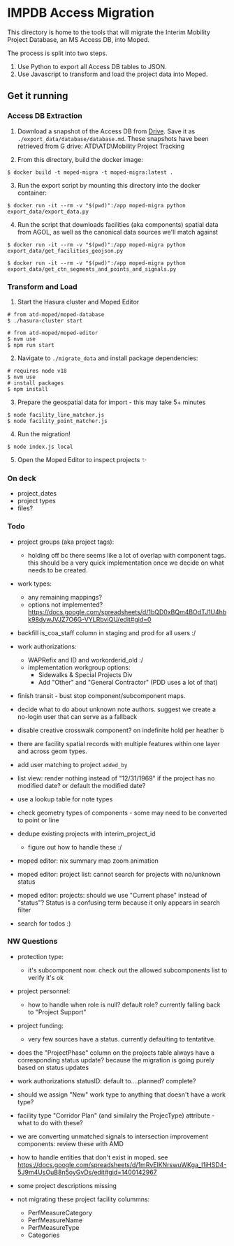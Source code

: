 # IMPDB Access Migration

This directory is home to the tools that will migrate the Interim Mobility Project Database, an MS Access DB, into Moped.

The process is split into two steps.

1. Use Python to export all Access DB tables to JSON.
2. Use Javascript to transform and load the project data into Moped.

## Get it running

### Access DB Extraction

1. Download a snapshot of the Access DB from [Drive](https://drive.google.com/drive/u/2/folders/1-pNBTdfPBxJm8VpYjxpZwA8ziCLMZdRx). Save it as `./export_data/database/database.md`. These snapshots have been retrieved from G drive: ATD\ATD\Mobility Project Tracking

2. From this directory, build the docker image:

```shell
$ docker build -t moped-migra -t moped-migra:latest .
```

3. Run the export script by mounting this directory into the docker container:

```shell
$ docker run -it --rm -v "$(pwd)":/app moped-migra python export_data/export_data.py
```

4. Run the script that downloads facilities (aka components) spatial data from AGOL, as well as the canonical data sources we'll match against

```shell
$ docker run -it --rm -v "$(pwd)":/app moped-migra python export_data/get_facilities_geojson.py

$ docker run -it --rm -v "$(pwd)":/app moped-migra python export_data/get_ctn_segments_and_points_and_signals.py
```

### Transform and Load

1. Start the Hasura cluster and Moped Editor

```shell
# from atd-moped/moped-database
$ ./hasura-cluster start

# from atd-moped/moped-editor
$ nvm use
$ npm run start
```

2. Navigate to `./migrate_data` and install package dependencies:

```shell
# requires node v18
$ nvm use
# install packages
$ npm install
```

3. Prepare the geospatial data for import - this may take 5+ minutes

```shell
$ node facility_line_matcher.js
$ node facility_point_matcher.js
```

4. Run the migration!

```shell
$ node index.js local
```

5. Open the Moped Editor to inspect projects ✨


### On deck

- project_dates
- project types
- files?

### Todo

- project groups (aka project tags):
  - holding off bc there seems like a lot of overlap with component tags. this should be a very quick implementation once we decide on what needs to be created.

- work types:
  - any remaining mappings?
  - options not implemented? https://docs.google.com/spreadsheets/d/1bQD0xBQm4BOdTJ1U4hbk98dywJVJZ7O6G-VYLRbviQU/edit#gid=0
- backfill is_coa_staff column in staging and prod for all users :/
- work authorizations:
  - WAPRefix and ID and workorderid_old :/
  - implementation workgroup options:
    - Sidewalks & Special Projects Div
    - Add "Other" and "General Contractor" (PDD uses a lot of that)
- finish transit - bust stop component/subcomponent maps.
- decide what to do about unknown note authors. suggest we create a no-login user that can serve as a fallback
- disable creative crosswalk component? on indefinite hold per heather b
- there are facility spatial records with multiple features within one layer and across geom types.
- add user matching to project `added_by`
- list view: render nothing instead of "12/31/1969" if the project has no modified date? or default the modified date?
- use a lookup table for note types
- check geometry types of components - some may need to be converted to point or line
- dedupe existing projects with interim_project_id
  - figure out how to handle these :/
- moped editor: nix summary map zoom animation
- moped editor: project list: cannot search for projects with no/unknown status
- moped editor: projects: should we use "Current phase" instead of "status"? Status is a confusing term because it only appears in search filter
- search for todos :)


### NW Questions

- protection type:
  - it's subcomponent now. check out the allowed subcomponents list to verify it's ok
- project personnel:
  - how to handle when role is null? default role? currently falling back to "Project Support"
- project funding:
  - very few sources have a status. currently defaulting to tentatitve.
- does the "ProjectPhase" column on the projects table always have a corresponding status update? because the migration is going purely based on status updates
- work authorizations statusID: default to....planned? complete?
- should we assign "New" work type to anything that doesn't have a work type?
- facility type "Corridor Plan" (and similalry the ProjecType) attribute - what to do with these? 
- we are converting unmatched signals to intersection improvement components: review these with AMD
- how to handle entities that don't exist in moped. see https://docs.google.com/spreadsheets/d/1mRvElKNrswuWKga_I1iHSD4-5J9m4UsOuB8n5oyGvDs/edit#gid=1400142967
- some project descriptions missing

- not migrating these project facility colummns:
  - PerfMeasureCategory
  - PerfMeasureName
  - PerfMeasureType
  - Categories
